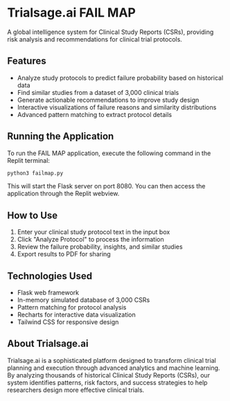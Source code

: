 # Trialsage.ai FAIL MAP

A global intelligence system for Clinical Study Reports (CSRs), providing risk analysis and recommendations for clinical trial protocols.

## Features

- Analyze study protocols to predict failure probability based on historical data
- Find similar studies from a dataset of 3,000 clinical trials
- Generate actionable recommendations to improve study design
- Interactive visualizations of failure reasons and similarity distributions
- Advanced pattern matching to extract protocol details

## Running the Application

To run the FAIL MAP application, execute the following command in the Replit terminal:

```bash
python3 failmap.py
```

This will start the Flask server on port 8080. You can then access the application through the Replit webview.

## How to Use

1. Enter your clinical study protocol text in the input box
2. Click "Analyze Protocol" to process the information
3. Review the failure probability, insights, and similar studies
4. Export results to PDF for sharing

## Technologies Used

- Flask web framework
- In-memory simulated database of 3,000 CSRs
- Pattern matching for protocol analysis
- Recharts for interactive data visualization
- Tailwind CSS for responsive design

## About Trialsage.ai

Trialsage.ai is a sophisticated platform designed to transform clinical trial planning and execution through advanced analytics and machine learning. By analyzing thousands of historical Clinical Study Reports (CSRs), our system identifies patterns, risk factors, and success strategies to help researchers design more effective clinical trials.